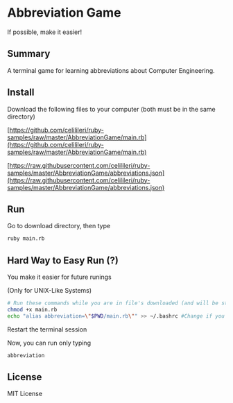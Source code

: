 # Abbreviation Game

If possible, make it easier!

## Summary

A terminal game for learning abbreviations about Computer Engineering.

## Install

Download the following files to your computer (both must be in the same directory)

[https://github.com/celilileri/ruby-samples/raw/master/AbbreviationGame/main.rb](https://github.com/celilileri/ruby-samples/raw/master/AbbreviationGame/main.rb)

[https://raw.githubusercontent.com/celilileri/ruby-samples/master/AbbreviationGame/abbreviations.json](https://raw.githubusercontent.com/celilileri/ruby-samples/master/AbbreviationGame/abbreviations.json)

## Run

Go to download directory, then type

```sh
ruby main.rb
```


## Hard Way to Easy Run (?) 

You make it easier for future runings

(Only for UNIX-Like Systems)

```sh
# Run these commands while you are in file's downloaded (and will be storaged) directory
chmod +x main.rb
echo "alias abbreviation=\"$PWD/main.rb\"" >> ~/.bashrc #Change if you are not using BASH
```

Restart the terminal session

Now, you can run only typing

```sh
abbreviation
```

## License

MIT License
